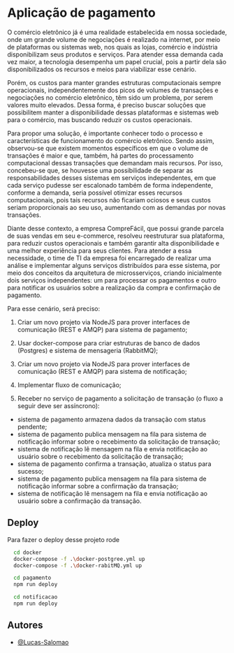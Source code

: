 # Aplicação de pagamento


O comércio eletrônico já é uma realidade estabelecida em nossa sociedade, onde um grande volume de negociações é realizado na internet, por meio de plataformas ou sistemas web, nos quais as lojas, comércio e indústria disponibilizam seus produtos e serviços. Para atender essa demanda cada vez maior, a tecnologia desempenha um papel crucial, pois a partir dela são disponibilizados os recursos e meios para viabilizar esse cenário.

Porém, os custos para manter grandes estruturas computacionais sempre operacionais, independentemente dos picos de volumes de transações e negociações no comércio eletrônico, têm sido um problema, por serem valores muito elevados. Dessa forma, é preciso buscar soluções que possibilitem manter a disponibilidade dessas plataformas e sistemas web para o comércio, mas buscando reduzir os custos operacionais.

Para propor uma solução, é importante conhecer todo o processo e características de funcionamento do comércio eletrônico. Sendo assim, observou-se que existem momentos específicos em que o volume de transações é maior e que, também, há partes do processamento computacional dessas transações que demandam mais recursos. Por isso, concebeu-se que, se houvesse uma possibilidade de separar as responsabilidades desses sistemas em serviços independentes, em que cada serviço pudesse ser escalonado também de forma independente, conforme a demanda, seria possível otimizar esses recursos computacionais, pois tais recursos não ficariam ociosos e seus custos seriam proporcionais ao seu uso, aumentando com as demandas por novas transações.

Diante desse contexto, a empresa CompreFácil, que possui grande parcela de suas vendas em seu e-commerce, resolveu reestruturar sua plataforma, para reduzir custos operacionais e também garantir alta disponibilidade e uma melhor experiência para seus clientes. Para atender a essa necessidade, o time de TI da empresa foi encarregado de realizar uma análise e implementar alguns serviços distribuídos para esse sistema, por meio dos conceitos da arquitetura de microsserviços, criando inicialmente dois serviços independentes: um para processar os pagamentos e outro para notificar os usuários sobre a realização da compra e confirmação de pagamento.

Para esse cenário, será preciso:

1.  Criar um novo projeto via NodeJS para prover interfaces de comunicação (REST e AMQP) para sistema de pagamento;

2. Usar docker-compose para criar estruturas de banco de dados (Postgres) e sistema de mensageria (RabbitMQ);

3. Criar um novo projeto via NodeJS para prover interfaces de comunicação (REST e AMQP) para sistema de notificação;

4. Implementar fluxo de comunicação;

5. Receber no serviço de pagamento a solicitação de transação (o fluxo a seguir deve ser assíncrono):
- sistema de pagamento armazena dados da transação com status pendente;
- sistema de pagamento publica mensagem na fila para sistema de notificação informar sobre o recebimento da solicitação de transação;
- sistema de notificação lê mensagem na fila e envia notificação ao usuário sobre o recebimento da solicitação de transação;
- sistema de pagamento confirma a transação, atualiza o status para sucesso;
- sistema de pagamento publica mensagem na fila para sistema de notificação informar sobre a confirmação da transação;
- sistema de notificação lê mensagem na fila e envia notificação ao usuário sobre a confirmação da transação.
## Deploy

Para fazer o deploy desse projeto rode

```bash
  cd docker
  docker-compose -f .\docker-postgree.yml up
  docker-compose -f .\docker-rabitMQ.yml up
```

```bash
  cd pagamento
  npm run deploy
```

```bash
  cd notificacao
  npm run deploy
```


## Autores

- [@Lucas-Salomao](https://www.github.com/Lucas-Salomao)

